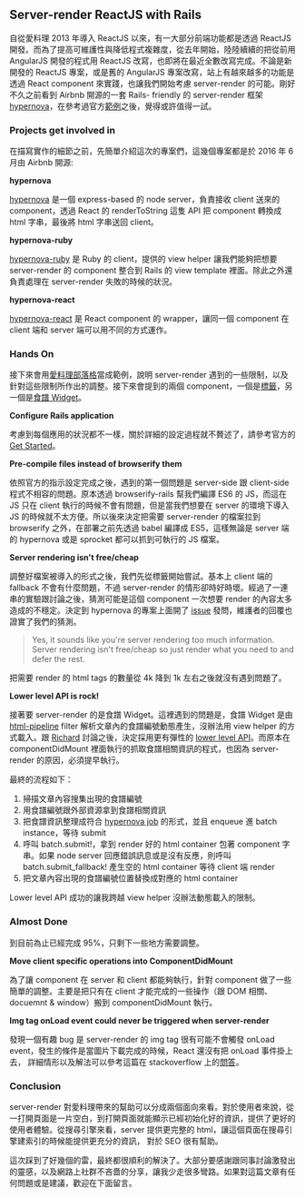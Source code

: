 ## Server-render ReactJS with Rails

自從愛料理 2013 年導入 ReactJS 以來，有一大部分前端功能都是透過 ReactJS 開發。而為了提高可維護性與降低程式複雜度，從去年開始，陸陸續續的把從前用 AngularJS 開發的程式用 ReactJS 改寫，也即將在最近全數改寫完成。不論是新開發的 ReactJS 專案，或是舊的 AngularJS 專案改寫，站上有越來越多的功能是透過 React component 來實踐，也讓我們開始考慮 server-render 的可能。剛好不久之前看到 Airbnb 開源的一套 Rails- friendly 的 server-render 框架 [hypernova](https://github.com/airbnb/hypernova)，在參考過官方[範例](https://github.com/airbnb/hypernova/tree/master/examples/simple)之後，覺得或許值得一試。 

### Projects get involved in

在描寫實作的細節之前，先簡單介紹這次的專案們，這幾個專案都是於 2016 年 6 月由 Airbnb 開源:

**hypernova** 

[hypernova](https://github.com/airbnb/hypernova) 是一個 express-based 的 node server，負責接收 client 送來的 component，透過 React 的 renderToString 這隻 API 把 component 轉換成 html 字串，最後將 html 字串送回 client。

**hypernova-ruby**

[hypernova-ruby](https://github.com/airbnb/hypernova-ruby) 是 Ruby 的 client，提供的 view helper 讓我們能夠把想要 server-render 的 component 整合到 Rails 的 view template 裡面。除此之外還負責處理在 server-render 失敗的時候的狀況。

**hypernova-react**

[hypernova-react](https://github.com/airbnb/hypernova-react) 是 React component 的 wrapper，讓同一個 component 在 client 端和 server 端可以用不同的方式運作。


### Hands On

接下來會用[愛料理部落格](https://blog.icook.tw/)當成範例，說明 server-render 遇到的一些限制，以及針對這些限制所作出的調整。接下來會提到的兩個 component，一個是[標籤](https://blog.icook.tw/tags)，另一個是[食譜 Widget](https://blog.icook.tw/posts/97942)。

**Configure Rails application**

考慮到每個應用的狀況都不一樣，關於詳細的設定過程就不贅述了，請參考官方的 [Get Started](https://github.com/airbnb/hypernova#get-started)。

**Pre-compile files instead of browserify them**

依照官方的指示設定完成之後，遇到的第一個問題是 server-side 跟 client-side 程式不相容的問題。原本透過 browserify-rails 幫我們編譯 ES6 的 JS，而這在 JS 只在 client 執行的時候不會有問題，但是當我們想要在 server 的環境下導入 JS 的時候就不太方便。所以後來決定把需要 server-render 的檔案拉到 browserify 之外，在部署之前先透過 babel 編譯成 ES5，這樣無論是 server 端的 hypernova 或是 sprocket 都可以抓到可執行的 JS 檔案。 

**Server rendering isn't free/cheap**

調整好檔案被導入的形式之後，我們先從標籤開始嘗試。基本上 client 端的 fallback 不會有什麼問題，不過 server-render 的情形卻時好時壞。經過了一連串的實驗跟討論之後，猜測可能是這個 component 一次想要 render 的內容太多造成的不穩定。決定到 hypernova 的專案上面開了 [issue](https://github.com/airbnb/hypernova/issues/36) 發問，維護者的回覆也證實了我們的猜測。

> Yes, it sounds like you're server rendering too much information. Server rendering isn't free/cheap so just render what you need to and defer the rest. 

把需要 render 的 html tags 的數量從 4k 降到 1k 左右之後就沒有遇到問題了。

**Lower level API is rock!**

接著要 server-render 的是食譜 Widget。這裡遇到的問題是，食譜 Widget 是由 [html-pipeline](https://github.com/jch/html-pipeline) filter 解析文章內的食譜編號動態產生，沒辦法用 view helper 的方式載入。跟 [Richard]() 討論之後，決定採用更有彈性的 [lower level API](https://github.com/airbnb/hypernova-ruby#configuration)。而原本在 componentDidMount 裡面執行的抓取食譜相關資訊的程式，也因為 server-render 的原因，必須提早執行。

最終的流程如下：

1. 掃描文章內容搜集出現的食譜編號
2. 用食譜編號跟外部資源拿到食譜相關資訊
3. 把食譜資訊整理成符合 [hypernova job](https://github.com/airbnb/hypernova-ruby/blob/master/lib/hypernova/controller_helpers.rb#L45-L48) 的形式，並且 enqueue 進 batch instance，等待 submit
4. 呼叫 batch.submit!，拿到 render 好的 html container 包著 component 字串。如果 node server 回應錯誤訊息或是沒有反應，則呼叫 batch.submit_fallback! 產生空的 html container 等待 client 端 render
5. 把文章內容出現的食譜編號位置替換成對應的 html container  

Lower level API 成功的讓我跨越 view helper 沒辦法動態載入的限制。

### Almost Done

到目前為止已經完成 95%，只剩下一些地方需要調整。

**Move client specific operations into ComponentDidMount**

為了讓 component 在 server 和 client 都能夠執行，針對 component 做了一些簡單的調整。主要是把只有在 client 才能完成的一些操作（跟 DOM 相關、docuemnt & window）搬到 componentDidMount 執行。

**Img tag onLoad event could never be triggered when server-render**

發現一個有趣 bug 是 server-render 的 img tag 很有可能不會觸發 onLoad event，發生的條件是當圖片下載完成的時候，React 還沒有把 onLoad 事件掛上去，
詳細情形以及解法可以參考這篇在 stackoverflow 上的[問答](http://stackoverflow.com/questions/39777833/image-onload-event-in-isomorphic-react-register-event-after-image-is-loaded)。

### Conclusion

server-render 對愛料理帶來的幫助可以分成兩個面向來看。對於使用者來說，從一打開頁面是一片空白，到打開頁面就能顯示已經初始化好的資訊，提供了更好的使用者體驗。從搜尋引擎來看，server 提供更完整的 html，讓這個頁面在搜尋引擎建索引的時候能提供更充分的資訊， 對於 SEO 很有幫助。  

這次踩到了好幾個的雷，最終都很順利的解決了。大部分要感謝跟同事討論激發出的靈感，以及網路上社群不吝嗇的分享，讓我少走很多彎路。如果對這篇文章有任何問題或是建議，歡迎在下面留言。
